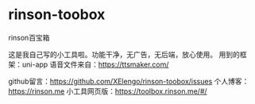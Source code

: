 # rinson-toobox
 rinson百宝箱

这是我自己写的小工具啦。功能干净，无广告，无后端，放心使用。
用到的框架：uni-app
语音文件来自：https://ttsmaker.com/

github留言：https://github.com/XElengo/rinson-toobox/issues
个人博客：https://rinson.me
小工具网页版：https://toolbox.rinson.me/#/
